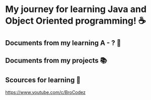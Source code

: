 # My journey for learning Java and Object Oriented programming! :coffee:

## Documents from my learning A - ? :scroll:

## Documents from my projects :books:

## Scources for learning :bookmark:
https://www.youtube.com/c/BroCodez
